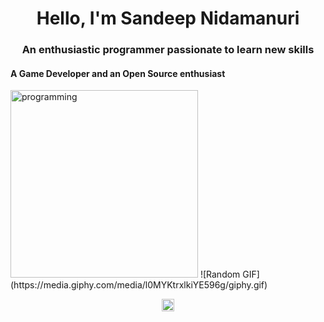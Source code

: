 <h1 align="center">Hello, I'm Sandeep Nidamanuri</h1>
<h3 align="center">An enthusiastic programmer passionate to learn new skills</h3>
<h4 align="left">A Game Developer and an Open Source enthusiast</h4>
<img src="https://user-images.githubusercontent.com/45101690/88816121-b13e9b00-d1d9-11ea-9679-13ffb74841ec.png" alt="programming" width="300" height="300"/></b> 
![Random GIF](https://media.giphy.com/media/l0MYKtrxlkiYE596g/giphy.gif)

<p align="center">
<a href="https://www.linkedin.com/in/sandeep-nidamanuri-4460a522b" target="blank"><img align="center" src="https://user-images.githubusercontent.com/45101690/88830367-7b0a1700-d1eb-11ea-9ab1-5ab4699a1660.gif" alt="sandeep nidamanuri" height="20" width="20" /></a>
